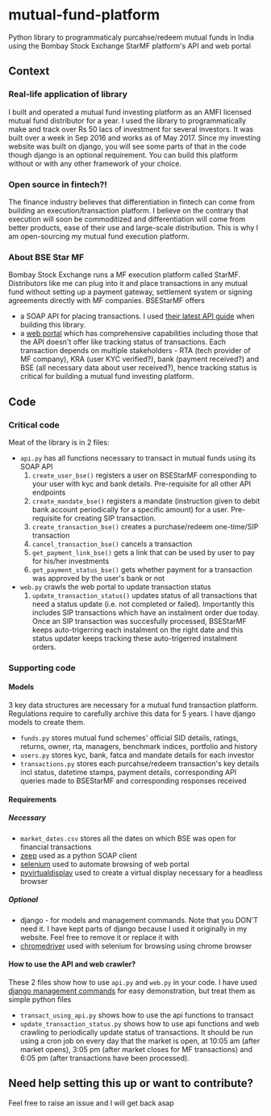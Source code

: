 # mutual-fund-platform
Python library to programmaticaly purcahse/redeem mutual funds in India using the Bombay Stock Exchange StarMF platform's API and web portal

## Context
### Real-life application of library
I built and operated a mutual fund investing platform as an AMFI licensed mutual fund distributor for a year. I used the library to programmatically make and track over Rs 50 lacs of investment for several investors. It was built over a week in Sep 2016 and works as of May 2017. Since my investing website was built on django, you will see some parts of that in the code though django is an optional requirement. You can build this platform without or with any other framework of your choice.

### Open source in fintech?!
The finance industry believes that differentiation in fintech can come from building an execution/transaction platform. I believe on the contrary that execution will soon be commoditized and differentiation will come from better products, ease of their use and large-scale distribution. This is why I am open-sourcing my mutual fund execution platform.

### About BSE Star MF
Bombay Stock Exchange runs a MF execution platform called StarMF. Distributors like me can plug into it and place transactions in any mutual fund without setting up a payment gateway, settlement system or signing agreements directly with MF companies. BSEStarMF offers
* a SOAP API for placing transactions. I used [their latest API guide](https://drive.google.com/open?id=0B14TggftWFLzZE9SUUdXa1VaUDA) when building this library.
* a [web portal](https://bsestarmf.in) which has comprehensive capabilities including those that the API doesn't offer like tracking status of transactions. Each transaction depends on multiple stakeholders - RTA (tech provider of MF company), KRA (user KYC verified?), bank (payment received?) and BSE (all necessary data about user received?), hence tracking status is critical for building a mutual fund investing platform.

## Code
### Critical code
Meat of the library is in 2 files:
* `api.py` has all functions necessary to transact in mutual funds using its SOAP API
  1. `create_user_bse()` registers a user on BSEStarMF corresponding to your user with kyc and bank details. Pre-requisite for all other API endpoints
  2. `create_mandate_bse()` registers a mandate (instruction given to debit bank account periodically for a specific amount) for a user. Pre-requisite for creating SIP transaction. 
  3. `create_transaction_bse()` creates a purchase/redeem one-time/SIP transaction
  4. `cancel_transaction_bse()` cancels a transaction
  5. `get_payment_link_bse()` gets a link that can be used by user to pay for his/her investments
  6. `get_payment_status_bse()` gets whether payment for a transaction was approved by the user's bank or not
* `web.py` crawls the web portal to update transaction status
  1. `update_transaction_status()` updates status of all transactions that need a status update (i.e. not completed or failed). Importantly this includes SIP transactions which have an instalment order due today. Once an SIP transaction was succesfully processed, BSEStarMF keeps auto-trigerring each instalment on the right date and this status updater keeps tracking these auto-trigerred instalment orders. 

### Supporting code
#### Models
3 key data structures are necessary for a mutual fund transaction platform. Regulations require to carefully archive this data for 5 years. I have django models to create them.
* `funds.py` stores mutual fund schemes' official SID details, ratings, returns, owner, rta, managers, benchmark indices, portfolio and history 
* `users.py` stores kyc, bank, fatca and mandate details for each investor
* `transactions.py` stores each purcahse/redeem transaction's key details incl status, datetime stamps, payment details,  corresponding API queries made to BSEStarMF and corresponding responses received

#### Requirements
##### Necessary
* `market_dates.csv` stores all the dates on which BSE was open for financial transactions
* [zeep](https://github.com/mvantellingen/python-zeep) used as a python SOAP client
* [selenium](https://github.com/SeleniumHQ/selenium) used to automate browsing of web portal
* [pyvirtualdisplay](https://github.com/ponty/PyVirtualDisplay) used to create a virtual display necessary for a headless browser
##### Optional
* django - for models and management commands. Note that you DON'T need it. I have kept parts of django because I used it originally in my website. Feel free to remove it or replace it with 
* [chromedriver](https://sites.google.com/a/chromium.org/chromedriver/downloads) used with selenium for browsing using chrome browser

#### How to use the API and web crawler?
These 2 files show how to use `api.py` and `web.py` in your code. I have used [django management commands](http://janetriley.net/2014/11/quick-how-to-custom-django-management-commands.html) for easy demonstration, but treat them as simple python files  
* `transact_using_api.py` shows how to use the api functions to transact
* `update_transaction_status.py` shows how to use api functions and web crawling to periodically update status of transactions. It should be run using a cron job on every day that the market is open, at 10:05 am (after market opens), 3:05 pm (after market closes for MF transactions) and 6:05 pm (after transactions have been processed).

## Need help setting this up or want to contribute?
Feel free to raise an issue and I will get back asap
